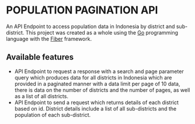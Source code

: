 # POPULATION PAGINATION API

An API Endpoint to access population data in Indonesia by district and sub-district. This project was created as a whole using the [Go](https://go.dev/) programming language with the [Fiber](https://docs.gofiber.io/) framework.

## Available features

- API Endpoint to request a response with a search and page parameter query which produces data for all districts in Indonesia which are provided in a paginated manner with a data limit per page of 10 data, there is data on the number of districts and the number of pages, as well as a list of all districts.
- API Endpoint to send a request which returns details of each district based on id. District details include a list of all sub-districts and the population of each sub-district.
